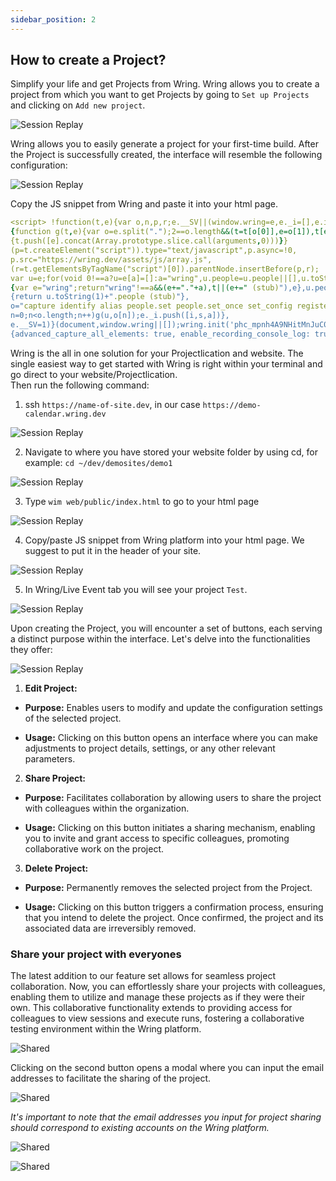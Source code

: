 ```yaml
---
sidebar_position: 2
---
```


## How to create a Project?

Simplify your life and get Projects from Wring. Wring allows you to create a project from which you want to get Projects by going to `Set up Projects` and clicking on `Add new project`.

![Session Replay](/img/pag5.png)

Wring allows you to easily generate a project for your first-time build. After the Project is successfully created, the interface will resemble the following configuration:

![Session Replay](/img/pag6.png)

Copy the JS snippet from Wring and paste it into your html page.

 ```yml title="An Example - JS Snippet"
<script> !function(t,e){var o,n,p,r;e.__SV||(window.wring=e,e._i=[],e.init=function(i,s,a)
{function g(t,e){var o=e.split(".");2==o.length&&(t=t[o[0]],e=o[1]),t[e]=function()
{t.push([e].concat(Array.prototype.slice.call(arguments,0)))}}
(p=t.createElement("script")).type="text/javascript",p.async=!0,
p.src="https://wring.dev/assets/js/array.js",
(r=t.getElementsByTagName("script")[0]).parentNode.insertBefore(p,r);
var u=e;for(void 0!==a?u=e[a]=[]:a="wring",u.people=u.people||[],u.toString=function(t)
{var e="wring";return"wring"!==a&&(e+="."+a),t||(e+=" (stub)"),e},u.people.toString=function()
{return u.toString(1)+".people (stub)"},
o="capture identify alias people.set people.set_once set_config register register_once unregister opt_out_capturing has_opted_out_capturing opt_in_capturing reset isFeatureEnabled onFeatureFlags".split(" "),
n=0;n<o.length;n++)g(u,o[n]);e._i.push([i,s,a])},
e.__SV=1)}(document,window.wring||[]);wring.init('phc_mpnh4A9NHitMnJuC0xznUpFv2lNu75eGZZkgu6Jh617',
{advanced_capture_all_elements: true, enable_recording_console_log: true, api_host:'https://wes.wring.dev'}) </script> 
```

Wring is the all in one solution for your Projectlication and website. The single easiest way to get started with Wring is right within your terminal and go direct to your website/Projectlication.                                                            
Then run the following command:

1. ssh `https://name-of-site.dev`, in our case `https://demo-calendar.wring.dev`

![Session Replay](/img/pag7.png)

2. Navigate to where you have stored your website folder by using cd, for example: `cd ~/dev/demosites/demo1`

![Session Replay](/img/pag8.png)

3. Type `wim web/public/index.html` to go to your html page

![Session Replay](/img/pag9.png)

4. Copy/paste JS snippet from Wring platform into your html page. We suggest to put it in the header of your site.

![Session Replay](/img/pag10.png)

5. In Wring/Live Event tab you will see your project `Test`.


![Session Replay](/img/pag6.png)

Upon creating the Project, you will encounter a set of buttons, each serving a distinct purpose within the interface. Let's delve into the functionalities they offer:

![Session Replay](/img/pag11.png)

1. **Edit Project:**

- **Purpose:** Enables users to modify and update the configuration settings of the selected project.

- **Usage:** Clicking on this button opens an interface where you can make adjustments to project details, settings, or any other relevant parameters.

2. **Share Project:**

- **Purpose:** Facilitates collaboration by allowing users to share the project with colleagues within the organization.

- **Usage:** Clicking on this button initiates a sharing mechanism, enabling you to invite and grant access to specific colleagues, promoting collaborative work on the project.

3. **Delete Project:**

- **Purpose:** Permanently removes the selected project from the Project.

- **Usage:** Clicking on this button triggers a confirmation process, ensuring that you intend to delete the project. Once confirmed, the project and its associated data are irreversibly removed.


### Share your project with everyone​s

The latest addition to our feature set allows for seamless project collaboration. Now, you can effortlessly share your projects with colleagues, enabling them to utilize and manage these projects as if they were their own. This collaborative functionality extends to providing access for colleagues to view sessions and execute runs, fostering a collaborative testing environment within the Wring platform.

![Shared](/img/shared1.png)

Clicking on the second button opens a modal where you can input the email addresses to facilitate the sharing of the project.

![Shared](/img/shared2.png)

*It's important to note that the email addresses you input for project sharing should correspond to existing accounts on the Wring platform.*

![Shared](/img/shared3.png)

![Shared](/img/shared4.png)

